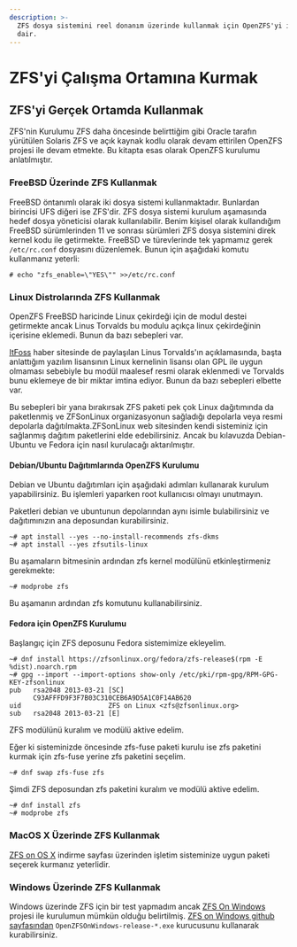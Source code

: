 ```yaml
---
description: >-
  ZFS dosya sistemini reel donanım üzerinde kullanmak için OpenZFS'yi indirmeye
  dair.
---
```


# ZFS'yi Çalışma Ortamına Kurmak

## ZFS'yi Gerçek Ortamda Kullanmak

 ZFS'nin Kurulumu ZFS daha öncesinde belirttiğim gibi Oracle tarafın yürütülen Solaris ZFS ve açık kaynak kodlu olarak devam ettirilen OpenZFS projesi ile devam etmekte. Bu kitapta esas olarak OpenZFS kurulumu anlatılmıştır.

### FreeBSD Üzerinde ZFS Kullanmak 

FreeBSD öntanımlı olarak iki dosya sistemi kullanmaktadır. Bunlardan birincisi UFS diğeri ise ZFS'dir. ZFS dosya sistemi kurulum aşamasında hedef dosya yöneticisi olarak kullanılabilir. Benim kişisel olarak kullandığım FreeBSD sürümlerinden 11 ve sonrası sürümleri ZFS dosya sistemini direk kernel kodu ile getirmekte. FreeBSD ve türevlerinde tek yapmamız gerek `/etc/rc.conf` dosyasını düzenlemek. Bunun için aşağıdaki komutu kullanmanız yeterli: 

```text
# echo "zfs_enable=\"YES\"" >>/etc/rc.conf 
```

### Linux Distrolarında ZFS Kullanmak

 OpenZFS FreeBSD haricinde Linux çekirdeği için de modul destei getirmekte ancak Linus Torvalds bu modulu açıkça linux çekirdeğinin içerisine eklemedi. Bunun da bazı sebepleri var. 

[ItFoss](https://itsfoss.com/linus-torvalds-zfs) haber sitesinde de paylaşılan Linus Torvalds'ın açıklamasında, başta anlattığım yazılım lisansının Linux kernelinin lisansı olan GPL ile uygun olmaması sebebiyle bu modül maalesef resmi olarak eklenmedi ve Torvalds bunu eklemeye de bir miktar imtina ediyor. Bunun da bazı sebepleri elbette var.

Bu sebepleri bir yana bırakırsak ZFS paketi pek çok Linux dağıtımında da paketlenmiş ve ZFSonLinux organizasyonun sağladığı depolarla veya resmi depolarla dağıtılmakta.ZFSonLinux web sitesinden kendi sisteminiz için sağlanmış dağıtım paketlerini elde edebilirsiniz. Ancak bu kılavuzda Debian-Ubuntu ve Fedora için nasıl kurulacağı aktarılmıştır. 

#### Debian/Ubuntu Dağıtımlarında OpenZFS Kurulumu

 Debian ve Ubuntu dağıtımları için aşağıdaki adımları kullanarak kurulum yapabilirsiniz. Bu işlemleri yaparken root kullanıcısı olmayı unutmayın.

 Paketleri debian ve ubuntunun depolarından aynı isimle bulabilirsiniz ve dağıtımınızın ana deposundan kurabilirsiniz.

```text
~# apt install --yes --no-install-recommends zfs-dkms 
~# apt install --yes zfsutils-linux 
```

 Bu aşamaların bitmesinin ardından zfs kernel modülünü etkinleştirmeniz gerekmekte: 

```text
~# modprobe zfs 
```

Bu aşamanın ardından zfs komutunu kullanabilirsiniz. 

#### Fedora için OpenZFS Kurulumu 

Başlangıç için ZFS deposunu Fedora sistemimize ekleyelim. 

```text
~# dnf install https://zfsonlinux.org/fedora/zfs-release$(rpm -E %dist).noarch.rpm
~# gpg --import --import-options show-only /etc/pki/rpm-gpg/RPM-GPG-KEY-zfsonlinux
pub   rsa2048 2013-03-21 [SC]
      C93AFFFD9F3F7B03C310CEB6A9D5A1C0F14AB620
uid                      ZFS on Linux <zfs@zfsonlinux.org>
sub   rsa2048 2013-03-21 [E]
```

ZFS modülünü kuralım ve modülü aktive edelim. 

Eğer ki sisteminizde öncesinde zfs-fuse paketi kurulu ise zfs paketini kurmak için zfs-fuse yerine zfs paketini seçelim. 

```text
~# dnf swap zfs-fuse zfs 
```

Şimdi ZFS deposundan zfs paketini kuralım ve modülü aktive edelim. 

```text
~# dnf install zfs 
~# modprobe zfs 
```

### MacOS X Üzerinde ZFS Kullanmak

[ ZFS on OS X](https://openzfsonosx.org/wiki/Downloads) indirme sayfası üzerinden işletim sisteminize uygun paketi seçerek kurmanız yeterlidir.

### Windows Üzerinde ZFS Kullanmak

Windows üzerinde ZFS için bir test yapmadım ancak [ZFS On Windows](https://openzfsonwindows.org/) projesi ile kurulumun mümkün olduğu belirtilmiş. [ZFS on Windows github sayfasından](https://github.com/openzfsonwindows/ZFSin/releases) `OpenZFSOnWindows-release-*.exe` kurucusunu kullanarak kurabilirsiniz.

